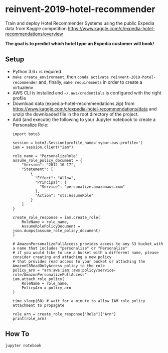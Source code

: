 # reinvent-2019-hotel-recommender

Train and deploy Hotel Recommender Systems using the public Expedia data from Kaggle competition https://www.kaggle.com/c/expedia-hotel-recommendations/overview

**The goal is to predict which hotel type an Expedia customer will book!**

## Setup

- Python 3.6+ is required
- `make create_environment`, then `conda activate reinvent-2019-hotel-recommender` and, finally, `make requirements` in order to create a virtualenv
- AWS CLI is installed and `~/.aws/credentials` is configured with the right profile
- Download data (expedia-hotel-recommendations.zip) from https://www.kaggle.com/c/expedia-hotel-recommendations/data and unzip the downloaded file in the root directory of the project.
- Add (and execute) the following to your Jupyter notebook to create a Personalize Role:
    ```
    import boto3 
    
    session = boto3.Session(profile_name='<your-aws-profile>')
    iam = session.client("iam")
    
    role_name = "PersonalizeRole"
    assume_role_policy_document = {
        "Version": "2012-10-17",
        "Statement": [
            {
              "Effect": "Allow",
              "Principal": {
                "Service": "personalize.amazonaws.com"
              },
              "Action": "sts:AssumeRole"
            }
        ]
    }
    
    create_role_response = iam.create_role(
        RoleName = role_name,
        AssumeRolePolicyDocument = json.dumps(assume_role_policy_document)
    )
    
    # AmazonPersonalizeFullAccess provides access to any S3 bucket with a name that includes "personalize" or "Personalize" 
    # if you would like to use a bucket with a different name, please consider creating and attaching a new policy
    # that provides read access to your bucket or attaching the AmazonS3ReadOnlyAccess policy to the role
    policy_arn = "arn:aws:iam::aws:policy/service-role/AmazonPersonalizeFullAccess"
    iam.attach_role_policy(
        RoleName = role_name,
        PolicyArn = policy_arn
    )
    
    time.sleep(60) # wait for a minute to allow IAM role policy attachment to propagate
    
    role_arn = create_role_response["Role"]["Arn"]
    print(role_arn)
    
    ```

## How To

`jupyter notebook`
